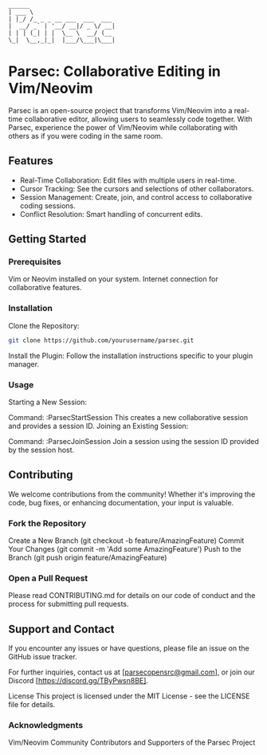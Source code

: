 ```
______                        
| ___ \                       
| |_/ /_ _ _ __ ___  ___  ___ 
|  __/ _` | '__/ __|/ _ \/ __|
| | | (_| | |  \__ \  __/ (__ 
\_|  \__,_|_|  |___/\___|\___|
```


# Parsec: Collaborative Editing in Vim/Neovim
Parsec is an open-source project that transforms Vim/Neovim into a real-time collaborative editor, allowing users to seamlessly code together. With Parsec, experience the power of Vim/Neovim while collaborating with others as if you were coding in the same room.

## Features
- Real-Time Collaboration: Edit files with multiple users in real-time.
- Cursor Tracking: See the cursors and selections of other collaborators.
- Session Management: Create, join, and control access to collaborative coding sessions.
- Conflict Resolution: Smart handling of concurrent edits.

## Getting Started
### Prerequisites
Vim or Neovim installed on your system.
Internet connection for collaborative features.

### Installation

Clone the Repository:

``` bash
git clone https://github.com/yourusername/parsec.git
```
Install the Plugin:
Follow the installation instructions specific to your plugin manager.

### Usage
Starting a New Session:

Command: :ParsecStartSession
This creates a new collaborative session and provides a session ID.
Joining an Existing Session:

Command: :ParsecJoinSession <session-id>
Join a session using the session ID provided by the session host.

## Contributing
We welcome contributions from the community! Whether it's improving the code, bug fixes, or enhancing documentation, your input is valuable.

### Fork the Repository
Create a New Branch (git checkout -b feature/AmazingFeature)
Commit Your Changes (git commit -m 'Add some AmazingFeature')
Push to the Branch (git push origin feature/AmazingFeature)

### Open a Pull Request
Please read CONTRIBUTING.md for details on our code of conduct and the process for submitting pull requests.

## Support and Contact
If you encounter any issues or have questions, please file an issue on the GitHub issue tracker.

For further inquiries, contact us at [parsecopensrc@gmail.com], or join our Discord [https://discord.gg/TByPwsn8BE].

License
This project is licensed under the MIT License - see the LICENSE file for details.

### Acknowledgments
Vim/Neovim Community
Contributors and Supporters of the Parsec Project
